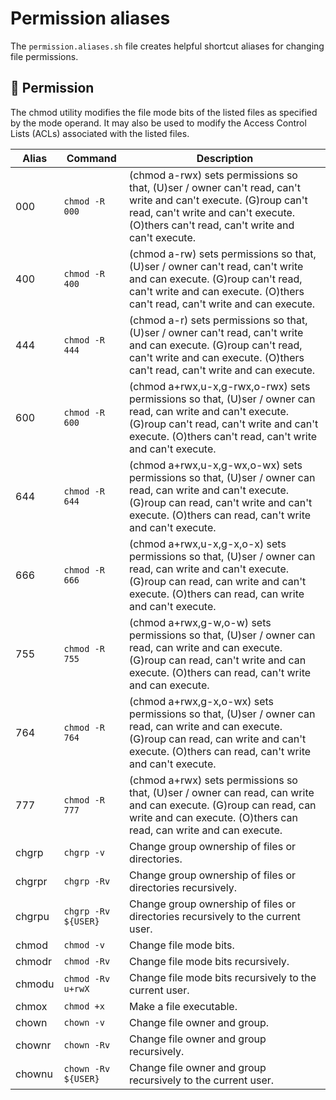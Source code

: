 # Permission aliases

The `permission.aliases.sh` file creates helpful shortcut aliases for changing
file permissions.

## 🔑 Permission

The chmod utility modifies the file mode bits of the listed files as specified
by the mode operand. It may also be used to modify the Access Control Lists
(ACLs) associated with the listed files.

| Alias | Command | Description |
| ----- | ----- | ----- |
| 000 | `chmod -R 000` | (chmod a-rwx) sets permissions so that, (U)ser / owner can't read, can't write and can't execute. (G)roup can't read, can't write and can't execute. (O)thers can't read, can't write and can't execute. |
| 400 | `chmod -R 400` | (chmod a-rw) sets permissions so that, (U)ser / owner can't read, can't write and can execute. (G)roup can't read, can't write and can execute. (O)thers can't read, can't write and can execute. |
| 444 | `chmod -R 444` | (chmod a-r) sets permissions so that, (U)ser / owner can't read, can't write and can execute. (G)roup can't read, can't write and can execute. (O)thers can't read, can't write and can execute. |
| 600 | `chmod -R 600` | (chmod a+rwx,u-x,g-rwx,o-rwx) sets permissions so that, (U)ser / owner can read, can write and can't execute. (G)roup can't read, can't write and can't execute. (O)thers can't read, can't write and can't execute. |
| 644 | `chmod -R 644` | (chmod a+rwx,u-x,g-wx,o-wx) sets permissions so that, (U)ser / owner can read, can write and can't execute. (G)roup can read, can't write and can't execute. (O)thers can read, can't write and can't execute. |
| 666 | `chmod -R 666` | (chmod a+rwx,u-x,g-x,o-x) sets permissions so that, (U)ser / owner can read, can write and can't execute. (G)roup can read, can write and can't execute. (O)thers can read, can write and can't execute. |
| 755 | `chmod -R 755` | (chmod a+rwx,g-w,o-w) sets permissions so that, (U)ser / owner can read, can write and can execute. (G)roup can read, can't write and can execute. (O)thers can read, can't write and can execute. |
| 764 | `chmod -R 764` | (chmod a+rwx,g-x,o-wx) sets permissions so that, (U)ser / owner can read, can write and can execute. (G)roup can read, can write and can't execute. (O)thers can read, can't write and can't execute. |
| 777 | `chmod -R 777` | (chmod a+rwx) sets permissions so that, (U)ser / owner can read, can write and can execute. (G)roup can read, can write and can execute. (O)thers can read, can write and can execute. |
| chgrp | `chgrp -v` | Change group ownership of files or directories. |
| chgrpr | `chgrp -Rv` | Change group ownership of files or directories recursively. |
| chgrpu | `chgrp -Rv ${USER}` | Change group ownership of files or directories recursively to the current user. |
| chmod | `chmod -v` | Change file mode bits. |
| chmodr | `chmod -Rv` | Change file mode bits recursively. |
| chmodu | `chmod -Rv u+rwX` | Change file mode bits recursively to the current user. |
| chmox | `chmod +x` | Make a file executable. |
| chown | `chown -v` | Change file owner and group. |
| chownr | `chown -Rv` | Change file owner and group recursively. |
| chownu | `chown -Rv ${USER}` | Change file owner and group recursively to the current user. |
